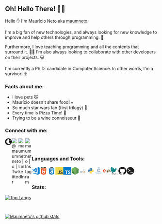 ## **Oh! Hello There!** 👨‍💻

Hello ✋ I'm Maurício Neto aka [maumneto][website].

I'm a big fan of new technologies, and always looking for new knowledge to improve and help others through programming. 🖖

Furthermore, I love teaching programming and all the contents that surround it. 👨‍🏫
I'm also always looking to collaborate with other developers on their projects. 💻

I'm currently a Ph.D. candidate in Computer Science. In other words,  I'm a survivor! 🤓

### **Facts about me:**
- I love pets 🐱
- Maurício doesn't share food! 💀
- So much star wars fan (first trilogy) 🎥
- Every time is Pizza Time! 🍕
- Trying to be a wine connoisseur 🍷
  
### **Connect with me:**

[<img align="left" alt="personal site" width="22px" src="https://raw.githubusercontent.com/iconic/open-iconic/master/svg/globe.svg" />][website]
[<img align="left" alt="@maumneto | Twitter" width="22px" src="https://cdn.jsdelivr.net/npm/simple-icons@v3/icons/twitter.svg" />][twitter]
[<img align="left" alt="maumneto | LinkedIn" width="22px" src="https://cdn.jsdelivr.net/npm/simple-icons@v3/icons/linkedin.svg" />][linkedin]
[<img align="left" alt="maumneto | Instagram" width="22px" src="https://cdn.jsdelivr.net/npm/simple-icons@v3/icons/instagram.svg" />][instagram]

<br />
<br />

### **Languages and Tools:**

<img align="left" alt="Visual Studio Code" width="26px" src="https://raw.githubusercontent.com/github/explore/80688e429a7d4ef2fca1e82350fe8e3517d3494d/topics/visual-studio-code/visual-studio-code.png" />

<img align="left" alt="HTML5" width="26px" src="https://raw.githubusercontent.com/github/explore/80688e429a7d4ef2fca1e82350fe8e3517d3494d/topics/html/html.png" />

<img align="left" alt="CSS3" width="26px" src="https://raw.githubusercontent.com/github/explore/80688e429a7d4ef2fca1e82350fe8e3517d3494d/topics/css/css.png" />

<img align="left" alt="JavaScript" width="26px" src="https://raw.githubusercontent.com/github/explore/80688e429a7d4ef2fca1e82350fe8e3517d3494d/topics/javascript/javascript.png" />

<img align="left" alt="Typescript" width="26px" src="https://raw.githubusercontent.com/github/explore/80688e429a7d4ef2fca1e82350fe8e3517d3494d/topics/typescript/typescript.png" />

<img align="left" alt="Node.js" width="26px" src="https://raw.githubusercontent.com/github/explore/80688e429a7d4ef2fca1e82350fe8e3517d3494d/topics/nodejs/nodejs.png" />

<img align="left" alt="Python" width="26px" src="https://raw.githubusercontent.com/github/explore/80688e429a7d4ef2fca1e82350fe8e3517d3494d/topics/mysql/mysql.png" />

<img align="left" alt="MySQL" width="26px" src="https://raw.githubusercontent.com/github/explore/80688e429a7d4ef2fca1e82350fe8e3517d3494d/topics/python/python.png" />

<img align="left" alt="MongoDB" width="26px" src="https://raw.githubusercontent.com/github/explore/80688e429a7d4ef2fca1e82350fe8e3517d3494d/topics/c/c.png" />

<img align="left" alt="Git" width="26px" src="https://raw.githubusercontent.com/github/explore/80688e429a7d4ef2fca1e82350fe8e3517d3494d/topics/git/git.png" />

<img align="left" alt="LaTeX" width="26px" src="https://raw.githubusercontent.com/github/explore/80688e429a7d4ef2fca1e82350fe8e3517d3494d/topics/latex/latex.png" />

<img align="left" alt="GitHub" width="26px" src="https://raw.githubusercontent.com/github/explore/78df643247d429f6cc873026c0622819ad797942/topics/github/github.png" />

<img align="left" alt="Terminal" width="26px" src="https://raw.githubusercontent.com/github/explore/80688e429a7d4ef2fca1e82350fe8e3517d3494d/topics/terminal/terminal.png" />

<br />
<br />

### **Stats:** 

[![Top Langs](https://github-readme-stats.vercel.app/api/top-langs/?username=maumneto&hide=makefile&layout=compact)](https://github.com/anuraghazra/github-readme-stats)

<br />

[![Maumneto's github stats](https://github-readme-stats.vercel.app/api?username=maumneto&show_icons=true&theme=cobalt&show_owner=true)](https://github.com/anuraghazra/github-readme-stats)


[website]: https://maumneto.github.io/mauriciomoreira/
[twitter]: https://twitter.com/maumneto
[instagram]: https://instagram.com/maumneto
[linkedin]: https://linkedin.com/in/maumneto
